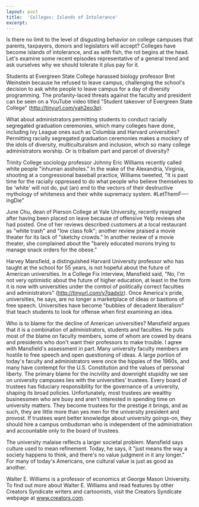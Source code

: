 ```yaml
---
layout: post
title:  'Colleges: Islands of Intolerance'
excerpt:
---
```




Is there no limit to the level of disgusting behavior on college campuses that parents, taxpayers, donors and legislators will accept? Colleges have become islands of intolerance, and as with fish, the rot begins at the head. Let's examine some recent episodes representative of a general trend and ask ourselves why we should tolerate it plus pay for it.

Students at Evergreen State College harassed biology professor Bret Weinstein because he refused to leave campus, challenging the school's decision to ask white people to leave campus for a day of diversity programming. The profanity-laced threats against the faculty and president can be seen on a YouTube video titled "Student takeover of Evergreen State College" (http://tinyurl.com/yah2eo3p).

What about administrators permitting students to conduct racially segregated graduation ceremonies, which many colleges have done, including Ivy League ones such as Columbia and Harvard universities? Permitting racially segregated graduation ceremonies makes a mockery of the idols of diversity, multiculturalism and inclusion, which so many college administrators worship. Or is tribalism part and parcel of diversity?

Trinity College sociology professor Johnny Eric Williams recently called white people "inhuman assholes." In the wake of the Alexandria, Virginia, shooting at a congressional baseball practice, Williams tweeted, "It is past time for the racially oppressed to do what people who believe themselves to be 'white' will not do, put (an) end to the vectors of their destructive mythology of whiteness and their white supremacy system. #LetThemF—-ingDie"

June Chu, dean of Pierson College at Yale University, recently resigned after having been placed on leave because of offensive Yelp reviews she had posted. One of her reviews described customers at a local restaurant as "white trash" and "low class folk"; another review praised a movie theater for its lack of "sketchy crowds." In another review of a movie theater, she complained about the "barely educated morons trying to manage snack orders for the obese."



Harvey Mansfield, a distinguished Harvard University professor who has taught at the school for 55 years, is not hopeful about the future of American universities. In a College Fix interview, Mansfield said, "No, I'm not very optimistic about the future of higher education, at least in the form it is now with universities under the control of politically correct faculties and administrators" (http://tinyurl.com/y7qadxlz). Once America's pride, universities, he says, are no longer a marketplace of ideas or bastions of free speech. Universities have become "bubbles of decadent liberalism" that teach students to look for offense when first examining an idea.

Who is to blame for the decline of American universities? Mansfield argues that it is a combination of administrators, students and faculties. He puts most of the blame on faculty members, some of whom are cowed by deans and presidents who don't want their professors to make trouble. I agree with Mansfield's assessment in part. Many university faculty members are hostile to free speech and open questioning of ideas. A large portion of today's faculty and administrators were once the hippies of the 1960s, and many have contempt for the U.S. Constitution and the values of personal liberty. The primary blame for the incivility and downright stupidity we see on university campuses lies with the universities' trustees. Every board of trustees has fiduciary responsibility for the governance of a university, shaping its broad policies. Unfortunately, most trustees are wealthy businessmen who are busy and aren't interested in spending time on university matters. They become trustees for the prestige it brings, and as such, they are little more than yes men for the university president and provost. If trustees want better knowledge about university goings-on, they should hire a campus ombudsman who is independent of the administration and accountable only to the board of trustees.

The university malaise reflects a larger societal problem. Mansfield says culture used to mean refinement. Today, he says, it "just means the way a society happens to think, and there's no value judgment in it any longer." For many of today's Americans, one cultural value is just as good as another.

Walter E. Williams is a professor of economics at George Mason University. To find out more about Walter E. Williams and read features by other Creators Syndicate writers and cartoonists, visit the Creators Syndicate webpage at www.creators.com.
